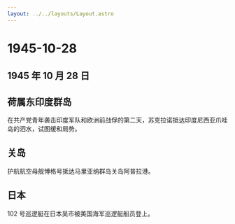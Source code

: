 ```yaml
---
layout: ../../layouts/Layout.astro
---
```


# 1945-10-28

## 1945 年 10 月 28 日

## 荷属东印度群岛

在共产党青年袭击印度军队和欧洲前战俘的第二天，苏克拉诺抵达印度尼西亚爪哇岛的泗水，试图缓和局势。

## 关岛

护航航空母舰博格号抵达马里亚纳群岛关岛阿普拉港。

## 日本

102 号巡逻艇在日本吴市被美国海军巡逻艇船员登上。